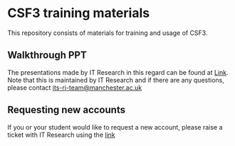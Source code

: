 # CSF3 training materials
This repository consists of materials for training and usage of CSF3.

## Walkthrough PPT
The presentations made by IT Research in this regard can be found at [Link](https://ri.itservices.manchester.ac.uk/course/mace). Note that this is maintained by IT Research and if there are any questions, please contact its-ri-team@manchester.ac.uk

## Requesting new accounts
If you or your student would like to request a new account, please raise a ticket with IT Research using the [link](https://ri.itservices.manchester.ac.uk/hpc-help)
